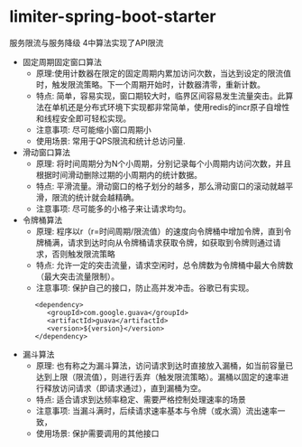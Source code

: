 # limiter-spring-boot-starter
服务限流与服务降级
4中算法实现了API限流
- 固定周期固定窗口算法
    - 原理:使用计数器在限定的固定周期内累加访问次数，当达到设定的限流值时，触发限流策略。下一个周期开始时，计数器清零，重新计数。
    - 特点: 简单，容易实现，窗口期较大时，临界区间容易发生流量突击。此算法在单机还是分布式环境下实现都非常简单，使用redis的incr原子自增性和线程安全即可轻松实现。
    - 注意事项: 尽可能缩小窗口周期小
    - 使用场景: 常用于QPS限流和统计总访问量.
- 滑动窗口算法
    - 原理: 将时间周期分为N个小周期，分别记录每个小周期内访问次数，并且根据时间滑动删除过期的小周期内的统计数据。
    - 特点: 平滑流量。滑动窗口的格子划分的越多，那么滑动窗口的滚动就越平滑，限流的统计就会越精确。
    - 注意事项: 尽可能多的小格子来让请求均匀。
- 令牌桶算法
    - 原理: 程序以r（r=时间周期/限流值）的速度向令牌桶中增加令牌，直到令牌桶满，请求到达时向从令牌桶请求获取令牌，如获取到令牌则通过请求，否则触发限流策略
    - 特点: 允许一定的突击流量，请求空闲时，总令牌数为令牌桶中最大令牌数（最大突击流量限制）。
    - 注意事项: 保护自己的接口，防止高并发冲击。谷歌已有实现。
    ```$xslt
       <dependency>
          <groupId>com.google.guava</groupId>
          <artifactId>guava</artifactId>
          <version>${version}</version>
       </dependency>
    ```
- 漏斗算法
    - 原理: 也有称之为漏斗算法，访问请求到达时直接放入漏桶，如当前容量已达到上限（限流值），则进行丢弃（触发限流策略）。漏桶以固定的速率进行释放访问请求（即请求通过），直到漏桶为空。
    - 特点: 适合请求到达频率稳定、需要严格控制处理速率的场景
    - 注意事项: 当漏斗满时，后续请求速率基本与令牌（或水滴）流出速率一致，
    - 使用场景: 保护需要调用的其他接口